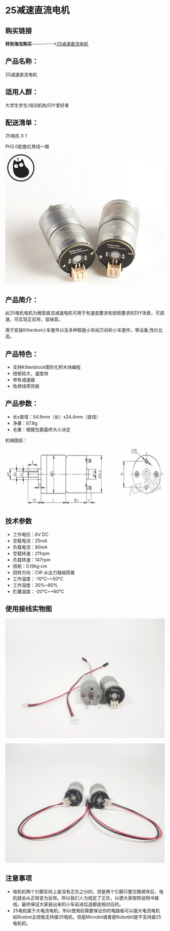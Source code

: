 # 25减速直流电机   

## 购买链接

__转到淘宝购买__----------→[25减速直流电机](https://item.taobao.com/item.htm?spm=a1z10.3-c-s.w4002-17001215033.57.7a81762efFySkh&id=558632834609)

## 产品名称：   

25减速直流电机   


## 适用人群：   

大学生学生/培训机构/DIY爱好者   


## 配送清单：   

25电机 X 1   

PH2.0配套红黑线一根   

![](./chicun/25电机.png)   

## 产品简介：   
此25电机电机为微型直流减速电机可用于有速度要求和扭矩要求的DIY场景，可调速，可实现正反转，低噪音。   

用于安装Kittenbot小车套件以及多种智能小车如万向轮小车套件，等设备,性价比高。   

## 产品特色：   

- 支持Kittenblock图形化积木块编程   
- 扭矩较大，速度快    
- 带有减速器    
- 免焊线带背板   

## 产品参数：
- 长x直径：54.9mm（长）x24.4mm（直径）   
- 净重：67.8g   
- 毛重：根据包裹最终大小决定   

机械图纸：   

![](./chicun/1.png)   


## 技术参数   

- 工作电压：6V DC   
- 空载电流：25mA   
- 负载电流：80mA   
- 空载转速：211rpm   
- 负载转速：147rpm   
- 扭矩：0.19kg·cm   
- 回转方向：CW 从出力轴端观看   
- 工作温度：-10℃~+50℃   
- 工作湿度：30%~80%   
- 贮藏温度：-20℃~+60℃   
   
## 使用接线实物图   

![](./chicun/25电机使用1.png)   

![](./chicun/25电机使用2.png)   


## 注意事项   
- 电机的两个引脚实际上是没有正负之分的。但是两个引脚只要交换顺序后，电机就会从正转变为反转。所以我们人为规定了正负，以便大家按照说明书接线。最终保证大家装出来的小车前进后退都是相对应的。   
- 25电机属于大电流电机，所以使用前需要保证你的电路板可以接大电流电机   
如Rosbot主控板支持接25电机，但是Microbit或者是Robotbit是不支持接25电机的。   

